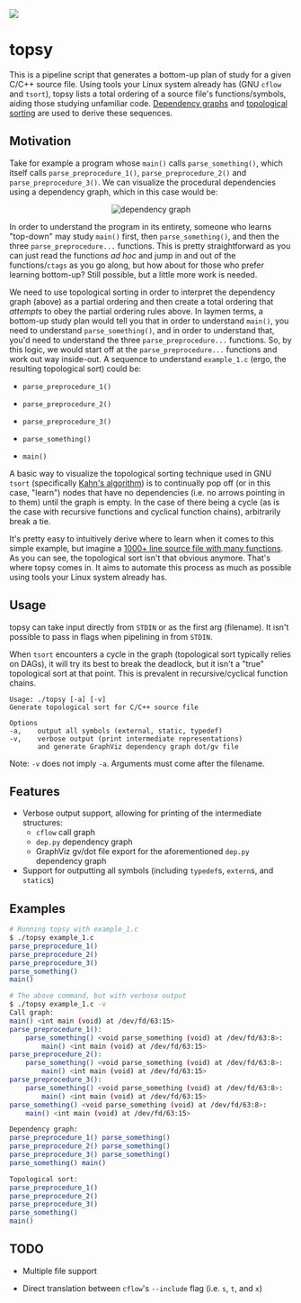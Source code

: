 ![](https://s4.gifyu.com/images/W7AjGejjKX.gif)

# topsy

This is a pipeline script that generates a bottom-up plan of study for a given C/C++ source file. Using tools your Linux system already has (GNU `cflow` and `tsort`), topsy lists a total ordering of a source file's functions/symbols, aiding those studying unfamiliar code. [Dependency graphs](https://en.wikipedia.org/wiki/Dependency_graph) and [topological sorting](https://en.wikipedia.org/wiki/Topological_sorting) are used to derive these sequences.

## Motivation

Take for example a program whose `main()` calls `parse_something()`, which itself calls `parse_preprocedure_1()`, `parse_preprocedure_2()` and `parse_preprocedure_3()`. We can visualize the procedural dependencies using a dependency graph, which in this case would be:

<p align="center">
    <img alt="dependency graph" src="https://i.imgur.com/QxVyott.png">
</p>

In order to understand the program in its entirety, someone who learns "top-down" may study `main()` first, then `parse_something()`, and then the three `parse_preprocedure...` functions. This is pretty straightforward as you can just read the functions _ad hoc_ and jump in and out of the functions/`ctags` as you go along, but how about for those who prefer learning bottom-up? Still possible, but a little more work is needed.

We need to use topological sorting in order to interpret the dependency graph (above) as a partial ordering and then create a total ordering that _attempts_ to obey the partial ordering rules above. In laymen terms, a bottom-up study plan would tell you that in order to understand `main()`, you need to understand `parse_something()`, and in order to understand that, you'd need to understand the three `parse_preprocedure...` functions. So, by this logic, we would start off at the `parse_preprocedure...` functions and work out way inside-out. A sequence to understand `example_1.c` (ergo, the resulting topological sort) could be:

- `parse_preprocedure_1()`

- `parse_preprocedure_2()`

- `parse_preprocedure_3()`

- `parse_something()`

- `main()`

A basic way to visualize the topological sorting technique used in GNU `tsort` (specifically [Kahn's algorithm](https://en.wikipedia.org/wiki/Topological_sorting#Kahn's_algorithm)) is to continually pop off (or in this case, "learn") nodes that have no dependencies (i.e. no arrows pointing in to them) until the graph is empty. In the case of there being a cycle (as is the case with recursive functions and cyclical function chains), arbitrarily break a tie.

It's pretty easy to intuitively derive where to learn when it comes to this simple example, but imagine a [1000+ line source file with many functions](https://i.imgur.com/vwkSMl4.png). As you can see, the topological sort isn't that obvious anymore. That's where topsy comes in. It aims to automate this process as much as possible using tools your Linux system already has.

## Usage

topsy can take input directly from `STDIN` or as the first arg (filename). It isn't possible to pass in flags when pipelining in from `STDIN`.

When `tsort` encounters a cycle in the graph (topological sort typically relies on DAGs), it will try its best to break the deadlock, but it isn't a "true" topological sort at that point. This is prevalent in recursive/cyclical function chains.

```
Usage: ./topsy [-a] [-v]
Generate topological sort for C/C++ source file

Options
-a,    output all symbols (external, static, typedef)
-v,    verbose output (print intermediate representations)
       and generate GraphViz dependency graph dot/gv file
```

Note: `-v` does not imply `-a`. Arguments must come after the filename.

## Features

- Verbose output support, allowing for printing of the intermediate structures:
  - `cflow` call graph
  - `dep.py` dependency graph
  - GraphViz gv/dot file export for the aforementioned `dep.py` dependency graph
- Support for outputting all symbols (including `typedef`s, `extern`s, and `static`s)

## Examples

```bash
# Running topsy with example_1.c
$ ./topsy example_1.c
parse_preprocedure_1()
parse_preprocedure_2()
parse_preprocedure_3()
parse_something()
main()
```

```bash
# The above command, but with verbose output
$ ./topsy example_1.c -v
Call graph:
main() <int main (void) at /dev/fd/63:15>
parse_preprocedure_1():
    parse_something() <void parse_something (void) at /dev/fd/63:8>:
        main() <int main (void) at /dev/fd/63:15>
parse_preprocedure_2():
    parse_something() <void parse_something (void) at /dev/fd/63:8>:
        main() <int main (void) at /dev/fd/63:15>
parse_preprocedure_3():
    parse_something() <void parse_something (void) at /dev/fd/63:8>:
        main() <int main (void) at /dev/fd/63:15>
parse_something() <void parse_something (void) at /dev/fd/63:8>:
    main() <int main (void) at /dev/fd/63:15>

Dependency graph:
parse_preprocedure_1() parse_something()
parse_preprocedure_2() parse_something()
parse_preprocedure_3() parse_something()
parse_something() main()

Topological sort:
parse_preprocedure_1()
parse_preprocedure_2()
parse_preprocedure_3()
parse_something()
main()
```

## TODO

- Multiple file support

- Direct translation between `cflow`'s `--include` flag (i.e. `s`, `t`, and `x`)
